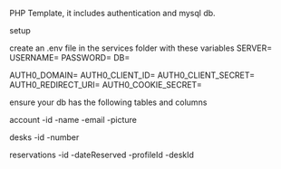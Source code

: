 PHP Template, it includes authentication and mysql db.

setup

create an .env file in the services folder with these variables
SERVER=
USERNAME=
PASSWORD=
DB=

AUTH0_DOMAIN=
AUTH0_CLIENT_ID=
AUTH0_CLIENT_SECRET=
AUTH0_REDIRECT_URI=
AUTH0_COOKIE_SECRET=

ensure your db has the following tables and columns

account
-id
-name
-email
-picture

desks
-id
-number

reservations
-id
-dateReserved
-profileId
-deskId